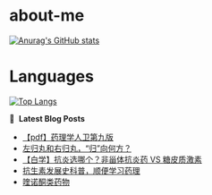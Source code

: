 # about-me
[![Anurag's GitHub stats](https://github-readme-stats.vercel.app/api?username=whitewatercn)](https://github.com/anuraghazra/github-readme-stats)

# Languages
[![Top Langs](https://github-readme-stats.vercel.app/api/top-langs/?username=whitewatercn)](https://github.com/anuraghazra/github-readme-stats)

📕 &nbsp;**Latest Blog Posts**
<!-- BLOG-POST-LIST:START -->
- [【pdf】药理学人卫第九版](https://forum.beginner.center/t/topic/1410/1)
- [左归丸和右归丸，“归”向何方？](https://forum.beginner.center/t/topic/1409/1)
- [【白学】抗炎选哪个？非甾体抗炎药 VS 糖皮质激素](https://forum.beginner.center/t/topic/940/3)
- [抗生素发展史科普，顺便学习药理](https://forum.beginner.center/t/topic/1407/1)
- [喹诺酮类药物](https://forum.beginner.center/t/topic/1406/1)
<!-- BLOG-POST-LIST:END -->
